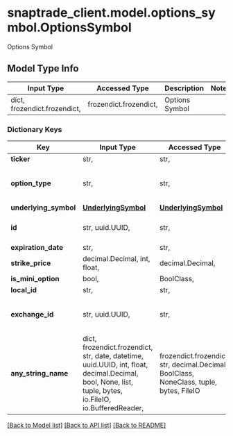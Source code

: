 # snaptrade_client.model.options_symbol.OptionsSymbol

Options Symbol

## Model Type Info
Input Type | Accessed Type | Description | Notes
------------ | ------------- | ------------- | -------------
dict, frozendict.frozendict,  | frozendict.frozendict,  | Options Symbol | 

### Dictionary Keys
Key | Input Type | Accessed Type | Description | Notes
------------ | ------------- | ------------- | ------------- | -------------
**ticker** | str,  | str,  |  | 
**option_type** | str,  | str,  |  | must be one of ["CALL", "PUT", ] 
**underlying_symbol** | [**UnderlyingSymbol**](UnderlyingSymbol.md) | [**UnderlyingSymbol**](UnderlyingSymbol.md) |  | 
**id** | str, uuid.UUID,  | str,  |  | value must be a uuid
**expiration_date** | str,  | str,  |  | 
**strike_price** | decimal.Decimal, int, float,  | decimal.Decimal,  |  | 
**is_mini_option** | bool,  | BoolClass,  |  | [optional] 
**local_id** | str,  | str,  |  | [optional] 
**exchange_id** | str, uuid.UUID,  | str,  |  | [optional] value must be a uuid
**any_string_name** | dict, frozendict.frozendict, str, date, datetime, uuid.UUID, int, float, decimal.Decimal, bool, None, list, tuple, bytes, io.FileIO, io.BufferedReader,  | frozendict.frozendict, str, decimal.Decimal, BoolClass, NoneClass, tuple, bytes, FileIO | any string name can be used but the value must be the correct type | [optional]

[[Back to Model list]](../../README.md#documentation-for-models) [[Back to API list]](../../README.md#documentation-for-api-endpoints) [[Back to README]](../../README.md)

